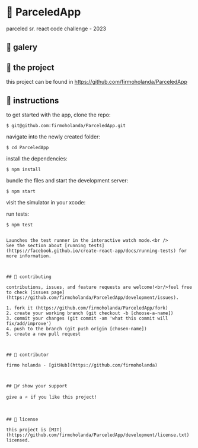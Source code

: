 # 📃 ParceledApp
parceled sr. react code challenge - 2023


## 📡 galery


## 🚀 the project

this project can be found in https://github.com/firmoholanda/ParceledApp


## 🔨 instructions

to get started with the app, clone the repo:
```
$ git@github.com:firmoholanda/ParceledApp.git
```

navigate into the newly created folder:
```
$ cd ParceledApp
```

install the dependencies:
```
$ npm install
```

bundle the files and start the development server:
```
$ npm start
```

visit the simulator in your xcode:

run tests:
```
$ npm test


Launches the test runner in the interactive watch mode.<br />
See the section about [running tests](https://facebook.github.io/create-react-app/docs/running-tests) for more information.



## 🤝 contributing

contributions, issues, and feature requests are welcome!<br/>feel free to check [issues page](https://github.com/firmoholanda/ParceledApp/development/issues).

1. fork it (https://github.com/firmoholanda/ParceledApp/fork)
2. create your working branch (git checkout -b [choose-a-name])
3. commit your changes (git commit -am 'what this commit will fix/add/improve')
4. push to the branch (git push origin [chosen-name])
5. create a new pull request



## 🤖 contributor

firmo holanda - [gitHub](https://github.com/firmoholanda)



## 🙋‍♂ show your support

give a ⭐️ if you like this project!



## 📝 license

this project is [MIT](https://github.com/firmoholanda/ParceledApp/development/license.txt) licensed.
